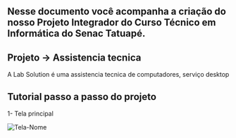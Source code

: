 ## Nesse documento você acompanha a criação do nosso Projeto Integrador do Curso Técnico em Informática do Senac Tatuapé.

## Projeto -> Assistencia tecnica 
A Lab Solution é uma assistencia tecnica de computadores, serviço desktop

## Tutorial passo a passo do projeto
1- Tela principal

![Tela-Nome](https://github.com/Luizynhoo/Lab-Solution/img/tela1)

